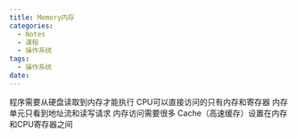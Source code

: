 ```yaml
---
title: Memory内存
categories:
  - Notes
  - 课程
  - 操作系统
tags:
  - 操作系统
date:
---
```

程序需要从硬盘读取到内存才能执行
CPU可以直接访问的只有内存和寄存器
内存单元只看到地址流和读写请求
内存访问需要很多
Cache（高速缓存）设置在内存和CPU寄存器之间